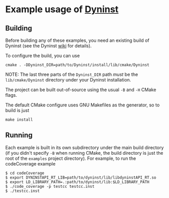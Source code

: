 # Example usage of [Dyninst](https://github.com/dyninst/dyninst)

## Building

Before building any of these examples, you need an existing build of Dyninst (see the Dyninst [wiki](https://github.com/dyninst/dyninst/wiki/Building-Dyninst) for details).

To configure the build, you can use

    cmake . -DDyninst_DIR=path/to/Dyninst/install/lib/cmake/Dyninst

NOTE: The last three parts of the `Dyninst_DIR` path *must* be the `lib/cmake/Dyninst` directory under your Dyninst installation.

The project can be built out-of-source using the usual `-B` and `-H` CMake flags.

The default CMake configure uses GNU Makefiles as the generator, so to build is just

    make install

## Running

Each example is built in its own subdirectory under the main build directory (if you didn't specify `-B` when running CMake, the build directory is just the root of the `examples` project directory). For example, to run the codeCoverage example

	$ cd codeCoverage
	$ export DYNINSTAPI_RT_LIB=path/to/dyninst/lib/libdyninstAPI_RT.so
	$ export LD_LIBRARY_PATH=.:path/to/dyninst/lib:$LD_LIBRARY_PATH
	$ ./code_coverage -p testcc testcc.inst
	$ ./testcc.inst
